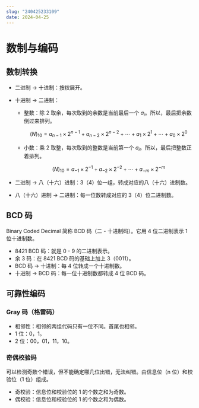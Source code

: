 ```yaml
---
slug: "240425233109"
date: 2024-04-25
---
```


# 数制与编码

## 数制转换

- 二进制 -> 十进制：按权展开。
- 十进制 -> 二进制：
    - 整数：除 2 取余，每次取到的余数是当前最后一个 $a_i$。所以，最后把余数倒过来排列。

        $$
        (N)_{10}=a_{n-1}\times 2^{n-1}+a_{n-2}\times 2^{n-2}+\cdots+a_1\times 2^1+\cdots+a_0\times 2^0
        $$

    - 小数：乘 2 取整，每次取到的整数是当前第一个 $a_i$。所以，最后把整数正着排列。

        $$
        (N)_{10}=a_{-1}\times 2^{-1}+a_{-2}\times 2^{-2}+\cdots+a_{-m}\times 2^{-m}
        $$

- 二进制 -> 八（十六）进制：3（4）位一组，转成对应的八（十六）进制数。
- 八（十六）进制 -> 二进制：每一位数转成对应的 3（4）位二进制数。

## BCD 码

Binary Coded Decimal 简称 BCD 码（二 - 十进制码）。它用 4 位二进制表示 1 位十进制数。

- 8421 BCD 码：就是 0 - 9 的二进制表示。
- 余 3 码：在 8421 BCD 码的基础上加上 3（0011）。
- BCD 码 -> 十进制：每 4 位转成一个十进制数。
- 十进制 -> BCD 码：每一位十进制数都转成 4 位 BCD 码。

## 可靠性编码

### Gray 码（格雷码）

- 相邻性：相邻的两组代码只有一位不同。首尾也相邻。
- 1 位：0，1。
- 2 位：00，01，11，10。

### 奇偶校验码

可以检测奇数个错误，但不能确定哪几位出错，无法纠错。由信息位（n 位）和校验位（1 位）组成。

- 奇校验：信息位和校验位的 1 的个数之和为奇数。
- 偶校验：信息位和校验位的 1 的个数之和为偶数。
